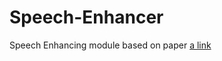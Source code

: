 # Speech-Enhancer
Speech Enhancing module based on paper [a link](https://arxiv.org/abs/1703.09452)
